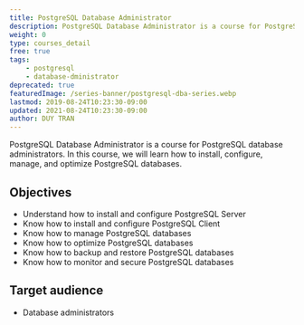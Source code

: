 ```yaml
---
title: PostgreSQL Database Administrator
description: PostgreSQL Database Administrator is a course for PostgreSQL database administrators. In this course, we will learn how to install, configure, manage, and optimize PostgreSQL databases.
weight: 0
type: courses_detail
free: true
tags: 
    - postgresql
    - database-dministrator
deprecated: true
featuredImage: /series-banner/postgresql-dba-series.webp
lastmod: 2019-08-24T10:23:30-09:00
updated: 2021-08-24T10:23:30-09:00
author: DUY TRAN
---
```


PostgreSQL Database Administrator is a course for PostgreSQL database administrators. In this course, we will learn how to install, configure, manage, and optimize PostgreSQL databases.

## Objectives

- Understand how to install and configure PostgreSQL Server
- Know how to install and configure PostgreSQL Client
- Know how to manage PostgreSQL databases
- Know how to optimize PostgreSQL databases
- Know how to backup and restore PostgreSQL databases
- Know how to monitor and secure PostgreSQL databases

## Target audience

- Database administrators
